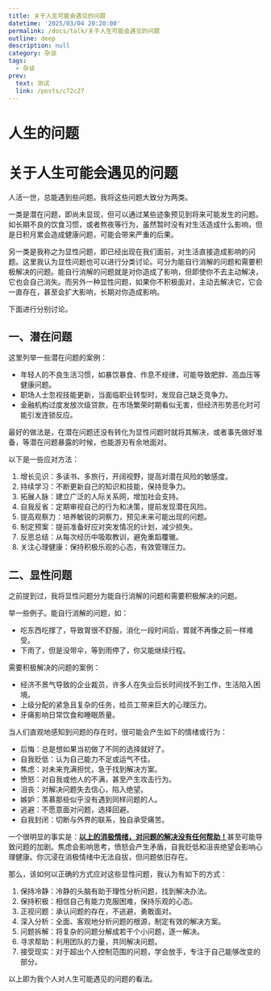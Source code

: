 ```yaml
---
title: 关于人生可能会遇见的问题
datetime: '2025/03/04 20:20:00'
permalink: /docs/talk/关于人生可能会遇见的问题
outline: deep
description: null
category: 杂谈
tags:
  - 杂谈
prev:
  text: 测试
  link: /posts/c72c27
---
```




# 人生的问题

# 关于人生可能会遇见的问题

人活一世，总能遇到些问题。我将这些问题大致分为两类。

一类是潜在问题，即尚未显现，但可以通过某些迹象预见到将来可能发生的问题。如长期不良的饮食习惯，或者熬夜等行为，虽然暂时没有对生活造成什么影响，但是日积月累会造成健康问题，可能会带来严重的后果。

另一类是我称之为显性问题，即已经出现在我们面前，对生活直接造成影响的问题。这里我认为显性问题也可以进行分类讨论。可分为能自行消解的问题和需要积极解决的问题。能自行消解的问题就是对你造成了影响，但即使你不去主动解决，它也会自己消失。而另外一种显性问题，如果你不积极面对，主动去解决它，它会一直存在，甚至会扩大影响，长期对你造成影响。

下面进行分别讨论。

## 一、潜在问题

这里列举一些潜在问题的案例：

- 年轻人的不良生活习惯，如暴饮暴食、作息不规律，可能导致肥胖、高血压等健康问题。
- 职场人士忽视技能更新，当面临职业转型时，发现自己缺乏竞争力。
- 金融机构过度发放次级贷款，在市场繁荣时期看似无害，但经济形势恶化时可能引发连锁反应。

最好的做法是，在潜在问题还没有转化为显性问题时就将其解决，或者事先做好准备，等潜在问题暴露的时候，也能游刃有余地面对。

以下是一些应对方法：

1. 增长见识：多读书、多旅行，开阔视野，提高对潜在风险的敏感度。
2. 持续学习：不断更新自己的知识和技能，保持竞争力。
3. 拓展人脉：建立广泛的人际关系网，增加社会支持。
4. 自我反省：定期审视自己的行为和决策，提前发现潜在风险。
5. 提高观察力：培养敏锐的洞察力，预见未来可能出现的问题。
6. 制定预案：提前准备好应对突发情况的计划，减少损失。
7. 反思总结：从每次经历中吸取教训，避免重蹈覆辙。
8. 关注心理健康：保持积极乐观的心态，有效管理压力。

## 二、显性问题

之前提到过，我将显性问题分为能自行消解的问题和需要积极解决的问题。

举一些例子。能自行消解的问题，如：

- 吃东西吃撑了，导致胃很不舒服，消化一段时间后，胃就不再像之前一样难受。
- 下雨了，但是没带伞，等到雨停了，你又能继续行程。

需要积极解决的问题的案例：

- 经济不景气导致的企业裁员，许多人在失业后长时间找不到工作，生活陷入困境。
- 上级分配的紧急且复杂的任务，给员工带来巨大的心理压力。
- 牙痛影响日常饮食和睡眠质量。

当人们直观地感知到问题的存在时，很可能会产生如下的情绪或行为：

- 后悔：总是想如果当初做了不同的选择就好了。
- 自我贬低：认为自己能力不足或运气不佳。
- 焦虑：对未来充满担忧，急于找到解决方案。
- 愤怒：对自我或他人的不满，甚至产生攻击行为。
- 沮丧：对解决问题失去信心，陷入绝望。
- 嫉妒：羡慕那些似乎没有遇到同样问题的人。
- 逃避：不愿意面对问题，选择回避。
- 自我封闭：切断与外界的联系，独自承受痛苦。

一个很明显的事实是：<u>**以上的消极情绪，对问题的解决没有任何帮助！**</u>甚至可能导致问题的加剧。焦虑会影响思考，愤怒会产生矛盾，自我贬低和沮丧绝望会影响心理健康。你沉浸在消极情绪中无法自拔，但问题依旧存在。

那么，该如何以正确的方式应对这些显性问题，我认为有如下的方式：

1. 保持冷静：冷静的头脑有助于理性分析问题，找到解决办法。
2. 保持积极：相信自己有能力克服困难，保持乐观的心态。
3. 正视问题：承认问题的存在，不逃避，勇敢面对。
4. 深入分析：全面、客观地分析问题的根源，制定有效的解决方案。
5. 问题拆解：将复杂的问题分解成若干个小问题，逐一解决。
6. 寻求帮助：利用团队的力量，共同解决问题。
7. 接受现实：对于超出个人控制范围的问题，学会放手，专注于自己能够改变的部分。



以上即为我个人对人生可能遇见的问题的看法。

